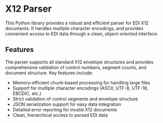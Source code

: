 # X12 Parser

This Python library provides a robust and efficient parser for EDI X12 documents. It handles multiple character encodings, and provides convenient access to EDI data through a clean, object-oriented interface.

## Features

The parser supports all standard X12 envelope structures and provides comprehensive validation of control numbers, segment counts, and document structure. Key features include:

- Memory-efficient chunk-based processing for handling large files
- Support for multiple character encodings (ASCII, UTF-8, UTF-16, EBCDIC, etc.)
- Strict validation of control segments and envelope structure
- JSON serialization support for easy data integration
- Detailed error reporting for invalid X12 documents
- Clean, hierarchical access to parsed EDI data
